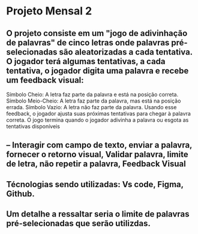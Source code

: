 # Projeto Mensal 2
## O projeto consiste em um "jogo de adivinhação de palavras" de cinco letras onde palavras pré-selecionadas são aleatorizadas a cada tentativa. O jogador terá algumas tentativas, a cada tentativa, o jogador digita uma palavra e recebe um feedback visual:

Símbolo Cheio: A letra faz parte da palavra e está na posição correta.
Símbolo Meio-Cheio: A letra faz parte da palavra, mas está na posição 
errada.
Símbolo Vazio: A letra não faz parte da palavra.
 Usando esse feedback, o jogador ajusta suas próximas tentativas para 
chegar à palavra correta. O jogo termina quando o jogador adivinha a 
palavra ou esgota as tentativas disponíveis

## – Interagir com campo de texto, enviar a palavra, fornecer o retorno visual, Validar palavra, limite de letra, não repetir a palavra, Feedback Visual

## Técnologias sendo utilizadas: Vs code, Figma, Github.

## Um detalhe a ressaltar seria o limite de palavras pré-selecionadas que serão utilizdas.
